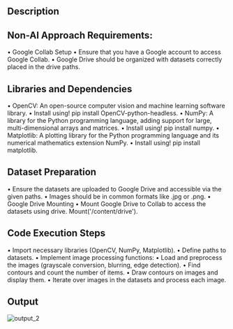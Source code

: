 
## Description


## Non-AI Approach Requirements:
•	Google Collab Setup
•	Ensure that you have a Google account to access Google Collab.
•	Google Drive should be organized with datasets correctly placed in the drive paths.

## Libraries and Dependencies

•	OpenCV: An open-source computer vision and machine learning software library.
•	Install using! pip install OpenCV-python-headless.
•	NumPy: A library for the Python programming language, adding support for large, multi-dimensional arrays and matrices.
•	Install using! pip install numpy.
•	Matplotlib: A plotting library for the Python programming language and its numerical mathematics extension NumPy.
•	Install using! pip install matplotlib.

## Dataset Preparation
•	Ensure the datasets are uploaded to Google Drive and accessible via the given paths.
•	Images should be in common formats like .jpg or .png.
•	Google Drive Mounting
•	Mount Google Drive to Collab to access the datasets using drive. Mount('/content/drive').

## Code Execution Steps
•	Import necessary libraries (OpenCV, NumPy, Matplotlib).
•	Define paths to datasets.
•	Implement image processing functions:
•	Load and preprocess the images (grayscale conversion, blurring, edge detection).
•	Find contours and count the number of items.
•	Draw contours on images and display them.
•	Iterate over images in the datasets and process each image.

## Output

![output_2](https://github.com/user-attachments/assets/d8f144c9-9265-496d-b83f-0ed8d55c2f3d)



